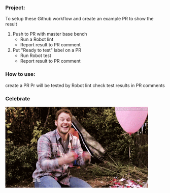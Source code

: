 ### Project:
To setup these Github workflow and create an example PR to show the result 
1. Push to PR with master base bench 
   - Run a Robot lint 
   - Report result to PR comment 
2. Put "Ready to test" label on a PR 
   - Run Robot test 
   - Report result to PR comment 

### How to use:
create a PR
Pr will be tested by Robot lint
check test results in PR comments
### Celebrate
![](https://github.com/greyreality/robot-github-workflow/blob/master/files/celebration.gif)